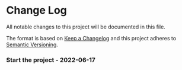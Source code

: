# Change Log

All notable changes to this project will be documented in this file.

The format is based on [Keep a Changelog](http://keepachangelog.com/)
and this project adheres to [Semantic Versioning](http://semver.org/).

<!-- ## [X.Y.Z] - YYYY-MM-DD -->

<!-- ### Added -->
<!-- ### Changed -->
<!-- ### Deprecated -->
<!-- ### Removed -->
<!-- ### Fixed -->
<!-- ### Security -->

<!-- ## Unreleased -->


### Start the project - 2022-06-17
